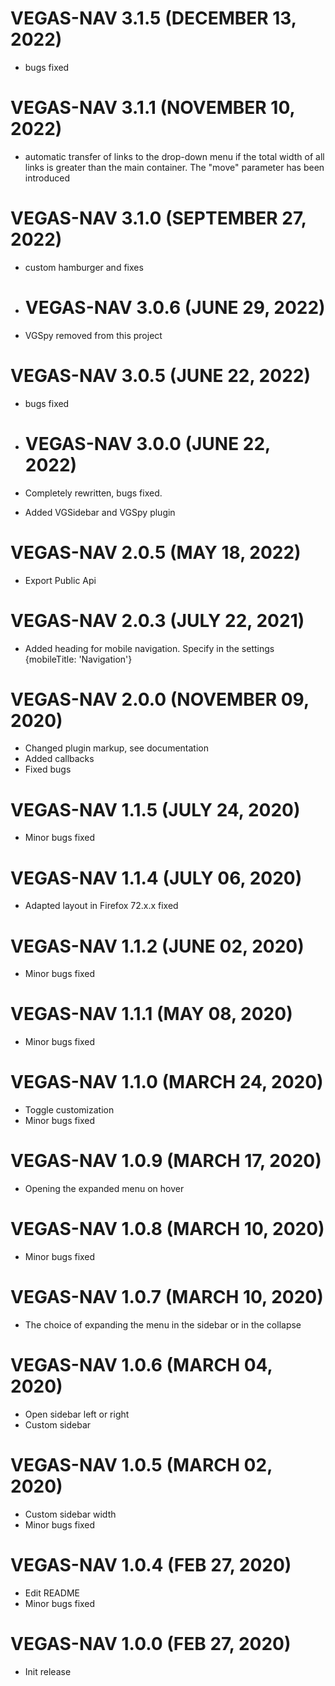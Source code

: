 # VEGAS-NAV 3.1.5 (DECEMBER 13, 2022)
* bugs fixed

# VEGAS-NAV 3.1.1 (NOVEMBER 10, 2022)
* automatic transfer of links to the drop-down menu if the total width of all links is greater than the main container. The "move" parameter has been introduced

# VEGAS-NAV 3.1.0 (SEPTEMBER 27, 2022)
* custom hamburger and fixes

* # VEGAS-NAV 3.0.6 (JUNE 29, 2022)
* VGSpy removed from this project

# VEGAS-NAV 3.0.5 (JUNE 22, 2022)
* bugs fixed

* # VEGAS-NAV 3.0.0 (JUNE 22, 2022)
* Completely rewritten, bugs fixed.
* Added VGSidebar and VGSpy plugin

# VEGAS-NAV 2.0.5 (MAY 18, 2022)
* Export Public Api

# VEGAS-NAV 2.0.3 (JULY 22, 2021)
* Added heading for mobile navigation. Specify in the settings {mobileTitle: 'Navigation'}

# VEGAS-NAV 2.0.0 (NOVEMBER 09, 2020)
* Changed plugin markup, see documentation
* Added callbacks
* Fixed bugs 

# VEGAS-NAV 1.1.5 (JULY 24, 2020)
* Minor bugs fixed

# VEGAS-NAV 1.1.4 (JULY 06, 2020)
* Adapted layout in Firefox 72.x.x fixed

# VEGAS-NAV 1.1.2 (JUNE 02, 2020)
* Minor bugs fixed 

# VEGAS-NAV 1.1.1 (MAY 08, 2020)
* Minor bugs fixed 

# VEGAS-NAV 1.1.0 (MARCH 24, 2020)
* Toggle customization 
* Minor bugs fixed 

# VEGAS-NAV 1.0.9 (MARCH 17, 2020)
* Opening the expanded menu on hover 

# VEGAS-NAV 1.0.8 (MARCH 10, 2020)
* Minor bugs fixed 

# VEGAS-NAV 1.0.7 (MARCH 10, 2020)
* The choice of expanding the menu in the sidebar or in the collapse

# VEGAS-NAV 1.0.6 (MARCH 04, 2020)
* Open sidebar left or right
* Custom sidebar 

# VEGAS-NAV 1.0.5 (MARCH 02, 2020)
* Custom sidebar width
* Minor bugs fixed 

# VEGAS-NAV 1.0.4 (FEB 27, 2020)
* Edit README
* Minor bugs fixed 

# VEGAS-NAV 1.0.0 (FEB 27, 2020)
* Init release